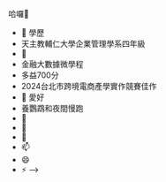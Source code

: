 哈囉👋

- 🔭 學歷
-  天主教輔仁大學企業管理學系四年級
- 📖 
-  金融大數據微學程
-  多益700分
-  2024台北市跨境電商產學實作競賽佳作
- 🌱 愛好
-  養鸚鵡和夜間慢跑
- 👯 
- 🤔 
- 💬 
- 📫 
- 😄 
- ⚡ 
-->
